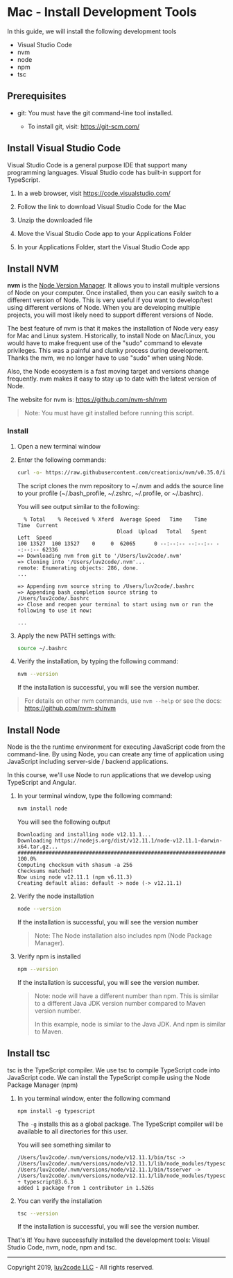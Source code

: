 # Mac - Install Development Tools

In this guide, we will install the following development tools

* Visual Studio Code
* nvm
* node
* npm
* tsc

## Prerequisites
* git: You must have the git command-line tool installed. 

  * To install git, visit: https://git-scm.com/

## Install Visual Studio Code
Visual Studio Code is a general purpose IDE that support many programming languages. Visual Studio code has built-in support for TypeScript.


1. In a web browser, visit https://code.visualstudio.com/

2. Follow the link to download Visual Studio Code for the Mac

3. Unzip the downloaded file

4. Move the Visual Studio Code app to your Applications Folder

5. In your Applications Folder, start the Visual Studio Code app


## Install NVM
**nvm** is the [Node Version Manager](https://github.com/nvm-sh/nvm). It allows you to install multiple versions of Node on your computer. Once installed, then you can easily switch to a different version of Node. This is very useful if you want to develop/test using different versions of Node. When you are developing multiple projects, you will most likely need to support different versions of Node. 

The best feature of nvm is that it makes the installation of Node very easy for Mac and Linux system. Historically, to install Node on Mac/Linux, you would have to make frequent use of the "sudo" command to elevate privileges. This was a painful and clunky process during development. Thanks the nvm, we no longer have to use "sudo" when using Node.

Also, the Node ecosystem is a fast moving target and versions change frequently. nvm makes it easy to stay up to date with the latest version of Node. 

The website for nvm is: https://github.com/nvm-sh/nvm

> Note: You must have git installed before running this script.

### Install
1. Open a new terminal window

2. Enter the following commands:

    ```bash
    curl -o- https://raw.githubusercontent.com/creationix/nvm/v0.35.0/install.sh | bash
    ```

   The script clones the nvm repository to ~/.nvm and adds the source line to your profile (~/.bash_profile, ~/.zshrc, ~/.profile, or ~/.bashrc).

   You will see output similar to the following:

    ```
      % Total    % Received % Xferd  Average Speed   Time    Time     Time  Current
                                    Dload  Upload   Total   Spent    Left  Speed
    100 13527  100 13527    0     0  62065      0 --:--:-- --:--:-- --:--:-- 62336
    => Downloading nvm from git to '/Users/luv2code/.nvm'
    => Cloning into '/Users/luv2code/.nvm'...
    remote: Enumerating objects: 286, done.
    ...

    => Appending nvm source string to /Users/luv2code/.bashrc
    => Appending bash_completion source string to /Users/luv2code/.bashrc
    => Close and reopen your terminal to start using nvm or run the following to use it now:

    ...
    ```

3. Apply the new PATH settings with:

    ```bash
    source ~/.bashrc
    ```

4. Verify the installation, by typing the following command:

    ```bash
    nvm --version
    ```

   If the installation is successful, you will see the version number.

> For details on other nvm commands, use `nvm --help` or see the docs: https://github.com/nvm-sh/nvm


## Install Node
Node is the the runtime environment for executing JavaScript code from the command-line. By using Node, you can create any time of application using JavaScript including server-side / backend applications.

In this course, we'll use Node to run applications that we develop using TypeScript and Angular.

1. In your terminal window, type the following command:

    ```bash
    nvm install node
    ```

   You will see the following output

    ```
    Downloading and installing node v12.11.1...
    Downloading https://nodejs.org/dist/v12.11.1/node-v12.11.1-darwin-x64.tar.gz...
    ######################################################################## 100.0%
    Computing checksum with shasum -a 256
    Checksums matched!
    Now using node v12.11.1 (npm v6.11.3)
    Creating default alias: default -> node (-> v12.11.1)
    ```

2. Verify the node installation

    ```bash
    node --version
    ```

   If the installation is successful, you will see the version number

   > Note: The Node installation also includes npm (Node Package Manager).

3. Verify npm is installed

    ```bash
    npm --version
    ```

   If the installation is successful, you will see the version number. 

   > Note: node will have a different number than npm. This is similar to a different Java JDK version number compared to Maven version number.
   >
   > In this example, node is similar to the Java JDK.  And npm is similar to Maven.

## Install tsc
tsc is the TypeScript compiler. We use tsc to compile TypeScript code into JavaScript code. We can install the TypeScript compile using the Node Package Manager (npm)

1. In you terminal window, enter the following command

    ```
    npm install -g typescript
    ```

   The `-g` installs this as a global package. The TypeScript compiler will be available to all directories for this user.

   You will see something similar to

    ```
    /Users/luv2code/.nvm/versions/node/v12.11.1/bin/tsc -> /Users/luv2code/.nvm/versions/node/v12.11.1/lib/node_modules/typescript/bin/tsc
    /Users/luv2code/.nvm/versions/node/v12.11.1/bin/tsserver -> /Users/luv2code/.nvm/versions/node/v12.11.1/lib/node_modules/typescript/bin/tsserver
    + typescript@3.6.3
    added 1 package from 1 contributor in 1.526s
    ```

2. You can verify the installation

    ```bash
    tsc --version
    ```

   If the installation is successful, you will see the version number.

That's it! You have successfully installed the development tools: Visual Studio Code, nvm, node, npm and tsc.


---
Copyright 2019, [luv2code LLC](http://www.luv2code.com) - All rights reserved.